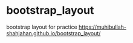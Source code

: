 # bootstrap_layout
bootstrap layout  for practice
https://muhibullah-shahjahan.github.io/bootstrap_layout/



